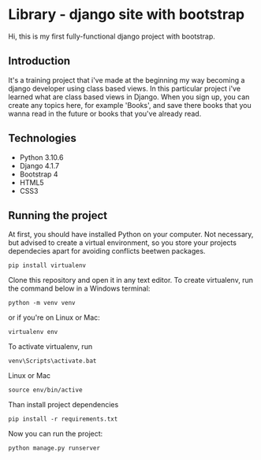 
# Library - django site with bootstrap

Hi, this is my first fully-functional django project with bootstrap.


## Introduction

It's a training project that i've made at the beginning my way becoming a django developer using class based views. In this particular project i've learned what are class based views in Django. When you sign up, you can create any topics here, for example 'Books', and save there books that you wanna read in the future or books that you've already read.
## Technologies

- Python 3.10.6
- Django 4.1.7
- Bootstrap 4
- HTML5
- CSS3
## Running the project

At first, you should have installed Python on your computer. Not necessary, but advised to create a virtual environment, so you store your projects dependecies apart for avoiding conflicts beetwen packages.
```shell
pip install virtualenv
```
Clone this repository and open it in any text editor. To create virtualenv, run the command below in a Windows terminal:
```shell
python -m venv venv
```
or if you're on Linux or Mac:
```shell
virtualenv env
```
To activate virtualenv, run
```shell
venv\Scripts\activate.bat
```
Linux or Mac
```shell
source env/bin/active
```
Than install project dependencies
```shell
pip install -r requirements.txt
```
Now you can run the project:
```shell
python manage.py runserver
```
